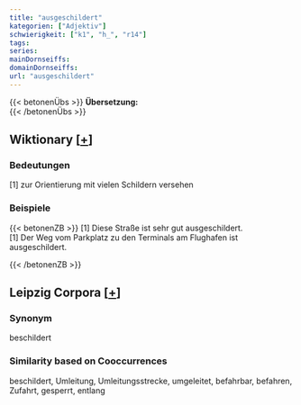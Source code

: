 ```yaml
---
title: "ausgeschildert"
kategorien: ["Adjektiv"]
schwierigkeit: ["k1", "h_", "r14"]
tags:
series:
mainDornseiffs:
domainDornseiffs:
url: "ausgeschildert"
---
```


{{< betonenÜbs >}}
**Übersetzung:**  
{{< /betonenÜbs >}}

## Wiktionary [[+](https://de.wiktionary.org/wiki/ausgeschildert)]

### Bedeutungen
[1] zur Orientierung mit vielen Schildern versehen  

### Beispiele
{{< betonenZB >}}
[1] Diese Straße ist sehr gut ausgeschildert.  
[1] Der Weg vom Parkplatz zu den Terminals am Flughafen ist ausgeschildert.  

{{< /betonenZB >}}

## Leipzig Corpora [[+](https://corpora.uni-leipzig.de/en/res?word=ausgeschildert&corpusId=deu_newscrawl-public_2018)]


### Synonym
beschildert


### Similarity based on Cooccurrences
beschildert, Umleitung, Umleitungsstrecke, umgeleitet, befahrbar, befahren, Zufahrt, gesperrt, entlang

